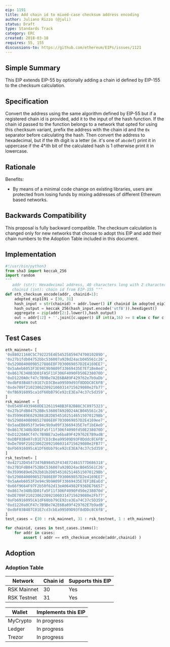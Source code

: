 ```yaml
---
eip: 1191 
title: Add chain id to mixed-case checksum address encoding 
author: Juliano Rizzo (@juli)
status: Draft
type: Standards Track
category: ERC
created: 2018-03-18
requires: 55, 155
discussions-to: https://github.com/ethereum/EIPs/issues/1121
---
```

## Simple Summary
This EIP extends EIP-55 by optionally adding a chain id defined by EIP-155 to the checksum calculation.

## Specification
Convert the address using the same algorithm defined by EIP-55 but if a registered chain id is provided, add it to the input of the hash function. If the chain id passed to the function belongs to a network that opted for using this checksum variant, prefix the address with the chain id and the `0x` separator before calculating the hash. Then convert the address to hexadecimal, but if the ith digit is a letter (ie. it's one of `abcdef`) print it in uppercase if the 4*ith bit of the calculated hash is 1 otherwise print it in lowercase.

## Rationale 
 Benefits:
 - By means of a minimal code change on existing libraries, users are protected from losing funds by mixing addresses of different Ethereum based networks.
## Backwards Compatibility
This proposal is fully backward compatible. The checksum calculation is changed only for new networks that choose to adopt this EIP and add their chain numbers to the Adoption Table included in this document.

## Implementation
```python
#!/usr/bin/python3
from sha3 import keccak_256
import random
"""
   addr (str): Hexadecimal address, 40 characters long with 2 characters prefix
   chainid (int): chain id from EIP-155 """
def eth_checksum_encode(addr, chainid=1):
    adopted_eip1191 = [30, 31]
    hash_input = str(chainid) + addr.lower() if chainid in adopted_eip1191 else addr[2:].lower()
    hash_output = keccak_256(hash_input.encode('utf8')).hexdigest()
    aggregate = zip(addr[2:].lower(),hash_output)
    out = addr[:2] + ''.join([c.upper() if int(a,16) >= 8 else c for c,a in aggregate])
    return out
```
## Test Cases
```python
eth_mainnet= [
'0x88021160C5C792225E4E5452585947470010289D',
'0x27b1fdb04752bbc536007a920d24acb045561c26',
'0x52908400098527886E0F7030069857D2E4169EE7',
'0x5aAeb6053F3E94C9b9A09f33669435E7Ef1BeAed',
'0x8617E340B3D01FA5F11F306F4090FD50E238070D',
'0xD1220A0cf47c7B9Be7A2E6BA89F429762e7b9aDb',
'0xdbF03B407c01E7cD3CBea99509d93f8DDDC8C6FB',
'0xde709f2102306220921060314715629080e2fb77',
'0xfB6916095ca1df60bB79Ce92cE3Ea74c37c5d359',
]
rsk_mainnet = [
'0x6549F4939460DE12611948B3F82B88C3C8975323',
'0x27b1FdB04752BBc536007A920D24ACB045561c26',
'0x3599689E6292B81B2D85451025146515070129Bb',
'0x52908400098527886E0F7030069857D2E4169ee7',
'0x5aaEB6053f3e94c9b9a09f33669435E7ef1bEAeD',
'0x8617E340b3D01Fa5f11f306f4090fd50E238070D',
'0xD1220A0Cf47c7B9BE7a2e6ba89F429762E7B9adB',
'0xDBF03B407c01E7CD3cBea99509D93F8Dddc8C6FB',
'0xDe709F2102306220921060314715629080e2FB77',
'0xFb6916095cA1Df60bb79ce92cE3EA74c37c5d359',
]
rsk_testnet= [
'0x42712D45473476B98452F434E72461577D686318',
'0x27B1FdB04752BbC536007a920D24acB045561C26',
'0x3599689e6292b81b2D85451025146515070129Bb',
'0x52908400098527886E0F7030069857D2e4169EE7',
'0x5aAeb6053F3e94c9b9A09F33669435E7EF1BEaEd',
'0x66f9664F97F2b50f62d13eA064982F936DE76657',
'0x8617e340b3D01fa5F11f306F4090Fd50e238070d',
'0xDE709F2102306220921060314715629080e2Fb77',
'0xFb6916095CA1dF60bb79CE92ce3Ea74C37c5D359',
'0xd1220a0CF47c7B9Be7A2E6Ba89f429762E7b9adB',
'0xdbF03B407C01E7cd3cbEa99509D93f8dDDc8C6fB',
]
test_cases = {30 : rsk_mainnet, 31 : rsk_testnet, 1 : eth_mainnet}

for chainid, cases in test_cases.items():
    for addr in cases:
        assert ( addr == eth_checksum_encode(addr,chainid) )
```
## Adoption
### Adoption  Table
| Network      | Chain id | Supports this EIP |
|--------------|----------|-------------------|
| RSK Mainnet  | 30       | Yes               |
| RSK Testnet  | 31       | Yes               |


| Wallet       | Implements this EIP|
|--------------|--------------------|
| MyCrypto     | In progress        |
| Ledger       | In progress        |
| Trezor       | In progress        |

